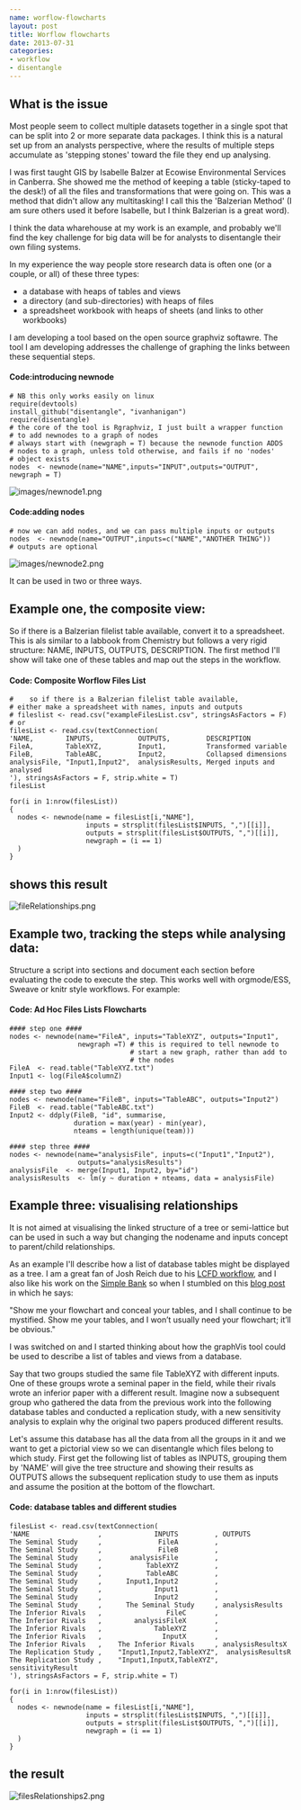 ```yaml
---
name: worflow-flowcharts
layout: post
title: Worflow flowcharts
date: 2013-07-31
categories: 
- workflow
- disentangle
---
```


## What is the issue  
Most people seem to collect multiple datasets together in a single spot that can be split into 2 or more separate data packages.  I think this is a natural set up from an analysts perspective, where the results of multiple steps accumulate as 'stepping stones' toward the file they end up analysing.  

I was first taught GIS by Isabelle Balzer at Ecowise Environmental Services in Canberra.  She showed me the method of keeping a table (sticky-taped to the desk!) of all the files and transformations that were going on. This was a method that didn't allow any multitasking!  I call this the 'Balzerian Method' (I am sure others used it before Isabelle, but I think Balzerian is a great word).

I think the data wharehouse at my work is an example, and probably we'll find the key challenge for big data will be for analysts to disentangle their own filing systems.

In my experience the way people store research data is often one (or a couple, or all) of these three types:

- a database with heaps of tables and views
- a directory (and sub-directories) with heaps of files 
- a spreadsheet workbook with heaps of sheets (and links to other workbooks)

I am developing a tool based on the open source graphviz softawre. The tool I am developing addresses the challenge of graphing the links between these sequential steps.  

#### Code:introducing newnode
    # NB this only works easily on linux
    require(devtools)
    install_github("disentangle", "ivanhanigan")
    require(disentangle)
    # the core of the tool is Rgraphviz, I just built a wrapper function
    # to add newnodes to a graph of nodes
    # always start with (newgraph = T) because the newnode function ADDS
    # nodes to a graph, unless told otherwise, and fails if no 'nodes'
    # object exists
    nodes  <- newnode(name="NAME",inputs="INPUT",outputs="OUTPUT", newgraph = T)

![images/newnode1.png](/images/newnode1.png)

#### Code:adding nodes
    # now we can add nodes, and we can pass multiple inputs or outputs
    nodes  <- newnode(name="OUTPUT",inputs=c("NAME","ANOTHER THING"))
    # outputs are optional

![images/newnode2.png](/images/newnode2.png)  

It can be used in two or three ways.  

## Example one, the composite view:
So if there is a Balzerian filelist table available, convert it to a spreadsheet.  This is als similar to a labbook from Chemistry but follows a very rigid structure: NAME,        INPUTS,           OUTPUTS,         DESCRIPTION.  The first method I'll show will take one of these tables and map out the steps in the workflow.

#### Code: Composite Worflow Files List
    #    so if there is a Balzerian filelist table available,
    # either make a spreadsheet with names, inputs and outputs 
    # fileslist <- read.csv("exampleFilesList.csv", stringsAsFactors = F)
    # or 
    filesList <- read.csv(textConnection(
    'NAME,        INPUTS,           OUTPUTS,         DESCRIPTION
    FileA,        TableXYZ,         Input1,          Transformed variable
    FileB,        TableABC,         Input2,          Collapsed dimensions
    analysisFile, "Input1,Input2",  analysisResults, Merged inputs and analysed
    '), stringsAsFactors = F, strip.white = T)
    filesList

    for(i in 1:nrow(filesList))
    {
      nodes <- newnode(name = filesList[i,"NAME"],
                       inputs = strsplit(filesList$INPUTS, ",")[[i]],
                       outputs = strsplit(filesList$OUTPUTS, ",")[[i]],
                       newgraph = (i == 1)
      )
    }

## shows this result
![fileRelationships.png](/images/fileRelationships.png)

## Example two, tracking the steps while analysing data:
Structure a script into sections and document each section before evaluating the code to execute the step.  This works well with orgmode/ESS, Sweave or knitr style workflows.
For example:

#### Code: Ad Hoc Files Lists Flowcharts
    #### step one ####
    nodes <- newnode(name="FileA", inputs="TableXYZ", outputs="Input1",
                     newgraph =T) # this is required to tell newnode to
                                  # start a new graph, rather than add to
                                  # the nodes
    FileA  <- read.table("TableXYZ.txt")
    Input1 <- log(FileA$columnZ)
     
    #### step two ####
    nodes <- newnode(name="FileB", inputs="TableABC", outputs="Input2")
    FileB  <- read.table("TableABC.txt")
    Input2 <- ddply(FileB, "id", summarise,
                    duration = max(year) - min(year),
                    nteams = length(unique(team)))
     
    #### step three ####
    nodes <- newnode(name="analysisFile", inputs=c("Input1","Input2"),
                     outputs="analysisResults")
    analysisFile  <- merge(Input1, Input2, by="id")
    analysisResults  <- lm(y ~ duration + nteams, data = analysisFile)


## Example three: visualising relationships
It is not aimed at visualising the linked structure of a tree or semi-lattice but can be used in such a way but changing the nodename and inputs concept to parent/child relationships.

As an example I'll describe how a list of database tables might be displayed as a tree. I am a great fan of Josh Reich due to his [LCFD workflow](http://stackoverflow.com/a/1434424), and I also like his work on the [Simple Bank](https://www.simple.com/) so when I stumbled on this [blog post](http://blog.i2pi.com/post/52812976752/joshs-postgresql-database-conventions) in which he says:

"Show me your flowchart and conceal your tables, and I shall continue to be mystified. Show me your tables, and I won’t usually need your flowchart; it’ll be obvious."

I was switched on and I started thinking about how the graphVis tool could be used to describe a list of tables and views from a database.

Say that two groups studied the same file TableXYZ with different inputs.  One of these groups wrote a seminal paper in the field, while their rivals wrote an inferior paper with a different result.  Imagine now a subsequent group who gathered the data from the previous work into the following database tables and conducted a replication study, with a new sensitivity analysis to explain why the original two papers produced different results.  

Let's assume this database has all the data from all the groups in it and we want to get a pictorial view so we can disentangle which files belong to which study.  First get the following list of tables as INPUTS, grouping them by 'NAME' will give the tree structure and showing their results as OUTPUTS allows the subsequent replication study to use them as inputs and assume the position at the bottom of the flowchart.

#### Code: database tables and different studies       
    filesList <- read.csv(textConnection(
    'NAME                 ,             INPUTS         , OUTPUTS
    The Seminal Study     ,              FileA         , 
    The Seminal Study     ,              FileB         , 
    The Seminal Study     ,       analysisFile         , 
    The Seminal Study     ,           TableXYZ         , 
    The Seminal Study     ,           TableABC         , 
    The Seminal Study     ,      Input1,Input2         ,
    The Seminal Study     ,             Input1         , 
    The Seminal Study     ,             Input2         , 
    The Seminal Study     ,      The Seminal Study     , analysisResults 
    The Inferior Rivals   ,                FileC       , 
    The Inferior Rivals   ,        analysisFileX       , 
    The Inferior Rivals   ,             TableXYZ       , 
    The Inferior Rivals   ,               InputX       , 
    The Inferior Rivals   ,    The Inferior Rivals     , analysisResultsX       
    The Replication Study ,    "Input1,Input2,TableXYZ",  analysisResultsR     
    The Replication Study ,    "Input1,InputX,TableXYZ",  sensitivityResult 
    '), stringsAsFactors = F, strip.white = T)

    for(i in 1:nrow(filesList))
    {
      nodes <- newnode(name = filesList[i,"NAME"],
                       inputs = strsplit(filesList$INPUTS, ",")[[i]],
                       outputs = strsplit(filesList$OUTPUTS, ",")[[i]],
                       newgraph = (i == 1)
      )
    }


    


## the result
![filesRelationships2.png](/images/filesRelationships2.png)
